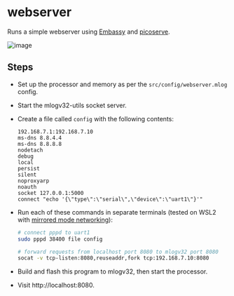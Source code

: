 # webserver

Runs a simple webserver using [Embassy](https://embassy.dev/) and [picoserve](https://docs.rs/picoserve/latest/picoserve/).

![image](https://github.com/user-attachments/assets/3ed6199b-cfe5-4a85-82a1-39c5d87f2440)

## Steps

- Set up the processor and memory as per the `src/config/webserver.mlog` config.
- Start the mlogv32-utils socket server.
- Create a file called `config` with the following contents:

  ```
  192.168.7.1:192.168.7.10
  ms-dns 8.8.4.4
  ms-dns 8.8.8.8
  nodetach
  debug
  local
  persist
  silent
  noproxyarp
  noauth
  socket 127.0.0.1:5000
  connect "echo '{\"type\":\"serial\",\"device\":\"uart1\"}'"
  ```

- Run each of these commands in separate terminals (tested on WSL2 with [mirrored mode networking](https://learn.microsoft.com/en-us/windows/wsl/networking#mirrored-mode-networking)):

  ```sh
  # connect pppd to uart1
  sudo pppd 38400 file config

  # forward requests from localhost port 8080 to mlogv32 port 8080
  socat -v tcp-listen:8080,reuseaddr,fork tcp:192.168.7.10:8080
  ```

- Build and flash this program to mlogv32, then start the processor.
- Visit http://localhost:8080.
